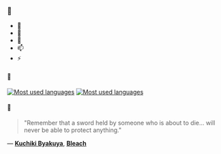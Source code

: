 ### 👋

- 🔭
- 🌱
- 💬
- 📫
- ⚡

#### 🧏

[![Most used languages](https://github-readme-stats-aynah.vercel.app/api/top-langs/?username=aynh&theme=solarized-dark&langs_count=6&layout=compact&hide_title=true)](https://github.com/anuraghazra/github-readme-stats#gh-dark-mode-only)
[![Most used languages](https://github-readme-stats-aynah.vercel.app/api/top-langs/?username=aynh&theme=solarized-light&langs_count=6&layout=compact&hide_title=true)](https://github.com/anuraghazra/github-readme-stats#gh-light-mode-only)

#### 💬

> "Remember that a sword held by someone who is about to die… will never be able to protect anything."

&mdash; [**Kuchiki Byakuya**](https://myanimelist.net/character.php?q=Kuchiki%20Byakuya&cat=character), [**Bleach**](https://myanimelist.net/search/all?q=Bleach&cat=all)
